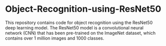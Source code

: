 # Object-Recognition-using-ResNet50



This repository contains code for object recognition using the ResNet50 deep learning model. The ResNet50 model is a convolutional neural network (CNN) that has been pre-trained on the ImageNet dataset, which contains over 1 million images and 1000 classes.
